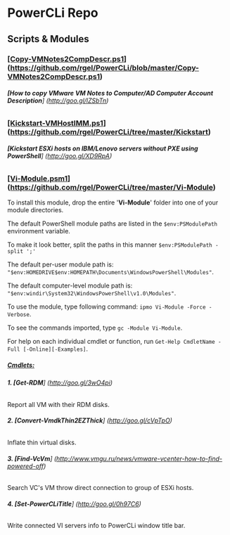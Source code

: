 # PowerCLi Repo
## Scripts & Modules

### </b><ins>[Copy-VMNotes2CompDescr.ps1</ins></b>] (https://github.com/rgel/PowerCLi/blob/master/Copy-VMNotes2CompDescr.ps1)

###### <b>[How to copy VMware VM Notes to Computer/AD Computer Account Description</b>] (http://goo.gl/lZSbTn)

### </b><ins>[Kickstart-VMHostIMM.ps1</ins></b>] (https://github.com/rgel/PowerCLi/tree/master/Kickstart)

###### <b>[Kickstart ESXi hosts on IBM/Lenovo servers without PXE using PowerShell</b>] (http://goo.gl/XD9RpA)

### </b><ins>[Vi-Module.psm1</ins></b>] (https://github.com/rgel/PowerCLi/tree/master/Vi-Module)

To install this module, drop the entire '<b>Vi-Module</b>' folder into one of your module directories.

The default PowerShell module paths are listed in the `$env:PSModulePath` environment variable.

To make it look better, split the paths in this manner `$env:PSModulePath -split ';'`

The default per-user module path is: `"$env:HOMEDRIVE$env:HOMEPATH\Documents\WindowsPowerShell\Modules"`.

The default computer-level module path is: `"$env:windir\System32\WindowsPowerShell\v1.0\Modules"`.

To use the module, type following command: `ipmo Vi-Module -Force -Verbose`.

To see the commands imported, type `gc -Module Vi-Module`.

For help on each individual cmdlet or function, run `Get-Help CmdletName -Full [-Online][-Examples]`.

##### <ins>Cmdlets:</ins>

###### <b>1. [Get-RDM</b>] (http://goo.gl/3wO4pi)

Report all VM with their RDM disks.

###### <b>2. [Convert-VmdkThin2EZThick</b>] (http://goo.gl/cVpTpO)

Inflate thin virtual disks.

###### <b>3. [Find-VcVm</b>] (http://www.vmgu.ru/news/vmware-vcenter-how-to-find-powered-off)

Search VC's VM throw direct connection to group of ESXi hosts.

###### <b>4. [Set-PowerCLiTitle</b>] (http://goo.gl/0h97C6)

Write connected VI servers info to PowerCLi window title bar.
